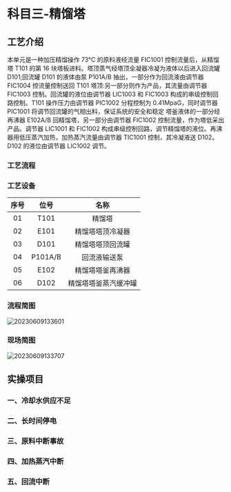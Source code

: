 # 科目三-精馏塔

## 工艺介绍

本单元是一种加压精馏操作
73°C 的原料液经流量 FIC1001 控制流量后，从精馏塔 T101 的第 16 块塔板进料。塔顶蒸气经塔顶全凝器冷凝为液体以后进入回流罐 D101;回流罐 D101 的液体由泵 P101A/B 抽出，一部分作为回流液由调节器 FIC1004 控流量控制送回 T101 塔顶:另一部分则作为产品，其流量由调节器 FIC1003 控制。回流罐的液位由调节器 LIC1003 和 FIC1003 构成的串级控制回路控制。T101 操作压力由调节器 PIC1002 分程控制为 0.41MpaG，同时调节器 PIC1001 将调节回流罐的气相出料，保证系统的安全和稳定
塔釜液体的一部分经再沸器 E102A/B 回精馏塔，另一部分由调节器 FIC1002 控制流量，作为塔低采出产品。调节器 LIC1001 和 FIC1002 构成串级控制回路，调节精馏塔的液位。再沸器用低压蒸汽加热，加热蒸汽流量由调节器 TIC1001 控制，其冷凝液送 D102。D102 的液位由调节器 LIC1002 调节。

### 工艺流程

### 工艺设备

| 序号 |  位号   |         名称         |
| :--: | :-----: | :------------------: |
|  01  |  T101   |        精馏塔        |
|  02  |  E101   |   精馏塔塔顶冷凝器   |
|  03  |  D101   |   精馏塔塔顶回流罐   |
|  04  | P101A/B |     回流液输送泵     |
|  05  |  E102   |   精馏塔塔釜再沸器   |
|  06  |  D102   | 精馏塔塔釜蒸汽缓冲罐 |

### 流程简图

![20230609133601](http://qiniu.yeshan-taoist.cn/20230609133601.png)

### 现场简图

![20230609133707](http://qiniu.yeshan-taoist.cn/20230609133707.png)

## 实操项目

### 一、冷却水供应不足

### 二、长时间停电

### 三、原料中断事故

### 四、加热蒸汽中断

### 五、回流中断
